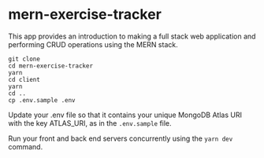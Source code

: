 # mern-exercise-tracker

This app provides an introduction to making a full stack web application and performing CRUD operations using the MERN stack.

```
git clone
cd mern-exercise-tracker
yarn
cd client
yarn
cd ..
cp .env.sample .env
```

Update your .env file so that it contains your unique MongoDB Atlas URI with the key ATLAS_URI, as in the `.env.sample` file.

Run your front and back end servers concurrently using the `yarn dev` command.
